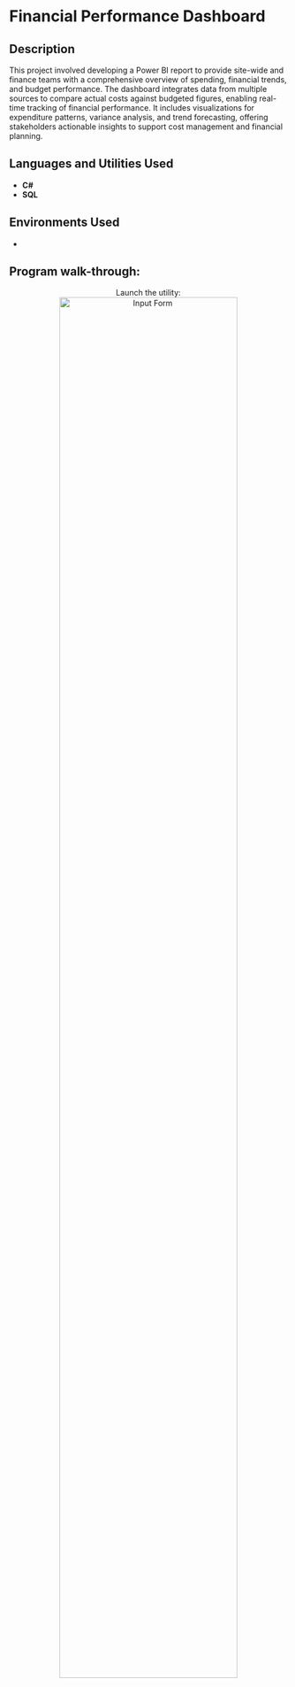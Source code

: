 
<h1> Financial Performance Dashboard</h1>


<h2>Description</h2>
This project involved developing a Power BI report to provide site-wide and finance teams with a comprehensive overview of spending, financial trends, and budget performance. The dashboard integrates data from multiple sources to compare actual costs against budgeted figures, enabling real-time tracking of financial performance. It includes visualizations for expenditure patterns, variance analysis, and trend forecasting, offering stakeholders actionable insights to support cost management and financial planning.
<br />


<h2>Languages and Utilities Used</h2>

- <b>C#</b> 
- <b>SQL</b>

<h2>Environments Used </h2>

- <b></b> 

<h2>Program walk-through:</h2>

<p align="center">
Launch the utility: <br/>
<img src="https://imgur.com/a/X5ho8nJ" height="80%" width="80%" alt="Input Form"/>
<br />
<br />
